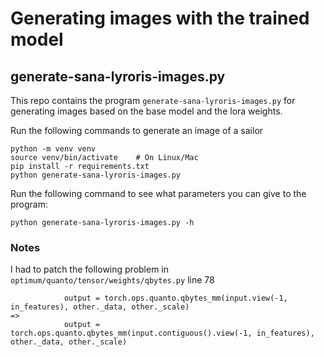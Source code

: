 # Generating images with the trained model

## generate-sana-lyroris-images.py

This repo contains the program `generate-sana-lyroris-images.py` for generating images based on the base model and the lora weights.

Run the following commands to generate an image of a sailor 
```
python -m venv venv
source venv/bin/activate    # On Linux/Mac
pip install -r requirements.txt
python generate-sana-lyroris-images.py 
```

Run the following command to see what parameters you can give to the program:
```
python generate-sana-lyroris-images.py -h
```

### Notes

I had to patch the following problem in `optimum/quanto/tensor/weights/qbytes.py` line 78

```
            output = torch.ops.quanto.qbytes_mm(input.view(-1, in_features), other._data, other._scale)
=> 
            output = torch.ops.quanto.qbytes_mm(input.contiguous().view(-1, in_features), other._data, other._scale)
```
